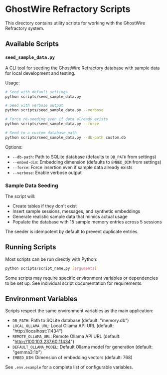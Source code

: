 # GhostWire Refractory Scripts

This directory contains utility scripts for working with the GhostWire Refractory system.

## Available Scripts

### `seed_sample_data.py`

A CLI tool for seeding the GhostWire Refractory database with sample data for local development and testing.

Usage:
```bash
# Seed with default settings
python scripts/seed_sample_data.py

# Seed with verbose output
python scripts/seed_sample_data.py --verbose

# Force re-seeding even if data already exists
python scripts/seed_sample_data.py --force

# Seed to a custom database path
python scripts/seed_sample_data.py --db-path custom.db
```

Options:
- `--db-path`: Path to SQLite database (defaults to `DB_PATH` from settings)
- `--embed-dim`: Embedding dimension (defaults to `EMBED_DIM` from settings)
- `--force`: Force insertion even if sample data already exists
- `--verbose`: Enable verbose output

### Sample Data Seeding

The script will:
- Create tables if they don't exist
- Insert sample sessions, messages, and synthetic embeddings
- Generate realistic sample data that mimics actual usage
- Populate the database with 15 sample memory entries across 5 sessions

The seeder is idempotent by default to prevent duplicate entries.

## Running Scripts

Most scripts can be run directly with Python:

```bash
python scripts/script_name.py [arguments]
```

Some scripts may require specific environment variables or dependencies to be set up.
See individual script documentation for requirements.

## Environment Variables

Scripts respect the same environment variables as the main application:
- `DB_PATH`: Path to SQLite database (default: "memory.db")
- `LOCAL_OLLAMA_URL`: Local Ollama API URL (default: "http://localhost:11434")
- `REMOTE_OLLAMA_URL`: Remote Ollama API URL (default: "http://100.103.237.60:11434")
- `DEFAULT_OLLAMA_MODEL`: Default Ollama model for generation (default: "gemma3:1b")
- `EMBED_DIM`: Dimension of embedding vectors (default: 768)

See `.env.example` for a complete list of configurable variables.
